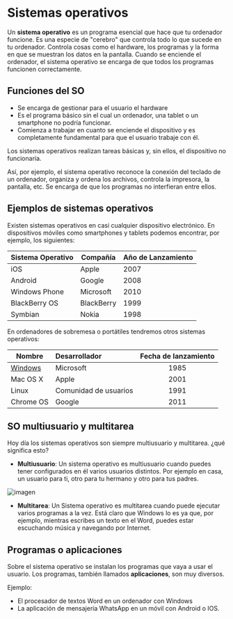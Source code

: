 # Sistemas operativos

Un **sistema operativo** es un programa esencial que hace que tu ordenador funcione. Es una especie de "cerebro" que controla todo lo que sucede en tu ordenador. Controla cosas como el hardware, los programas y la forma en que se muestran los datos en la pantalla. Cuando se enciende el ordenador, el sistema operativo se encarga de que todos los programas funcionen correctamente.

## Funciones del SO

- Se encarga de gestionar para el usuario el hardware
- Es el programa básico sin el cual un ordenador, una tablet o un smartphone no podría funcionar.
- Comienza a trabajar en cuanto se enciende el dispositivo y es completamente fundamental para que el usuario trabaje con él.

Los sistemas operativos realizan tareas básicas y, sin ellos, el dispositivo no funcionaría.

Así, por ejemplo, el sistema operativo reconoce la conexión del teclado de un ordenador, organiza y ordena los archivos, controla la impresora, la pantalla, etc. Se encarga de que los programas no interfieran entre ellos.

## Ejemplos de sistemas operativos

Existen sistemas operativos en casi cualquier dispositivo electrónico. En dispositivos móviles como smartphones y tablets podemos encontrar, por ejemplo, los siguientes:

| Sistema Operativo | Compañía   | Año de Lanzamiento |
| ----------------- | ---------- | ------------------ |
| iOS               | Apple      | 2007               |
| Android           | Google     | 2008               |
| Windows Phone     | Microsoft  | 2010               |
| BlackBerry OS     | BlackBerry | 1999               |
| Symbian           | Nokia      | 1998               |

En ordenadores de sobremesa o portátiles tendremos otros sistemas operativos:

| Nombre                      | Desarrollador         | Fecha de lanzamiento |
| --------------------------- | :-------------------- | :------------------: |
| [Windows](windows/index.md) | Microsoft             |         1985         |
| Mac OS X                    | Apple                 |         2001         |
| Linux                       | Comunidad de usuarios |         1991         |
| Chrome OS                   | Google                |         2011         |

## SO multiusuario y multitarea

Hoy día los sistemas operativos son siempre multiusuario y multitarea. ¿qué significa
esto?

- **Multiusuario**: Un sistema operativo es multiusuario cuando puedes tener configurados en él varios usuarios distintos. Por ejemplo en casa, un usuario para ti, otro para tu hermano y otro para tus padres.

![imagen](img/2019-09-16-16-42-33.png)

- **Multitarea**: Un Sistema operativo es multitarea cuando puede ejecutar varios programas a la vez. Está claro que Windows lo es ya que, por ejemplo, mientras escribes un texto en el Word, puedes estar escuchando música y navegando por Internet.

## Programas o aplicaciones

Sobre el sistema operativo se instalan los programas que vaya a usar el usuario. Los programas, también llamados **aplicaciones**, son muy diversos.

Ejemplo:

- El procesador de textos Word en un ordenador con Windows
- La aplicación de mensajería WhatsApp en un móvil con Android o IOS.
